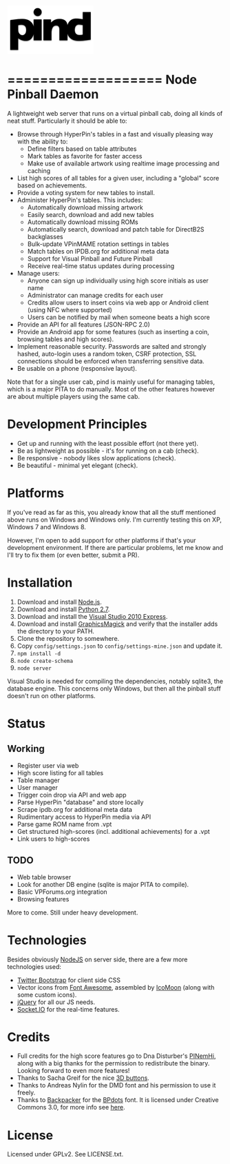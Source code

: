 ![pind](app/_public/img/logo.png)

===================
Node Pinball Daemon
===================

A lightweight web server that runs on a virtual pinball cab, doing all kinds
of neat stuff. Particularly it should be able to:

* Browse through HyperPin's tables in a fast and visually pleasing way with
  the ability to:
  * Define filters based on table attributes 
  * Mark tables as favorite for faster access
  * Make use of available artwork using realtime image processing and caching
* List high scores of all tables for a given user, including a "global" score
  based on achievements.
* Provide a voting system for new tables to install.
* Administer HyperPin's tables. This includes:
  * Automatically download missing artwork
  * Easily search, download and add new tables
  * Automatically download missing ROMs
  * Automatically search, download and patch table for DirectB2S backglasses
  * Bulk-update VPinMAME rotation settings in tables
  * Match tables on IPDB.org for additional meta data
  * Support for Visual Pinball and Future Pinball
  * Receive real-time status updates during processing
* Manage users:
  * Anyone can sign up individually using high score initials as user name
  * Administrator can manage credits for each user
  * Credits allow users to insert coins via web app or Android client (using
    NFC where supported)
  * Users can be notified by mail when someone beats a high score
* Provide an API for all features (JSON-RPC 2.0)
* Provide an Android app for some features (such as inserting a coin, browsing
  tables and high scores).
* Implement reasonable security. Passwords are salted and strongly hashed, 
  auto-login uses a random token, CSRF protection, SSL connections should be
  enforced when transferring sensitive data.
* Be usable on a phone (responsive layout).

Note that for a single user cab, pind is mainly useful for managing tables, 
which is a major PITA to do manually. Most of the other features however are
about multiple players using the same cab.


Development Principles
======================

* Get up and running with the least possible effort (not there yet).
* Be as lightweight as possible - it's for running on a cab (check).
* Be responsive - nobody likes slow applications (check).
* Be beautiful - minimal yet elegant (check).


Platforms
=========

If you've read as far as this, you already know that all the stuff mentioned
above runs on Windows and Windows only. I'm currently testing this on XP,
Windows 7 and Windows 8.

However, I'm open to add support for other platforms if that's your
development environment. If there are particular problems, let me know and I'll
try to fix them (or even better, submit a PR).


Installation
============

1. Download and install [Node.js](http://nodejs.org/).
2. Download and install [Python 2.7](http://www.python.org/download/releases/2.7.3/).
3. Download and install the [Visual Studio 2010 Express](http://go.microsoft.com/?linkid=9709949).
4. Download and install [GraphicsMagick](http://www.graphicsmagick.org/download.html)
   and verify that the installer adds the directory to your PATH.
5. Clone the repository to somewhere.
6. Copy `config/settings.json` to `config/settings-mine.json` and update it.
7. `npm install -d`
8. `node create-schema`
9. `node server`

Visual Studio is needed for compiling the dependencies, notably sqlite3, the
database engine. This concerns only Windows, but then all the pinball stuff
doesn't run on other platforms.


Status
======

Working
-------

* Register user via web
* High score listing for all tables
* Table manager
* User manager
* Trigger coin drop via API and web app
* Parse HyperPin "database" and store locally
* Scrape ipdb.org for additional meta data
* Rudimentary access to HyperPin media via API
* Parse game ROM name from .vpt
* Get structured high-scores (incl. additional achievements) for a .vpt
* Link users to high-scores

TODO
----
* Web table browser
* Look for another DB engine (sqlite is major PITA to compile).
* Basic VPForums.org integration
* Browsing features

More to come. Still under heavy development.


Technologies
============

Besides obviously [NodeJS](http://nodejs.org/) on server side, there are a few
more technologies used:

* [Twitter Bootstrap](http://twitter.github.io/bootstrap/) for client side CSS
* Vector icons from [Font Awesome](http://fortawesome.github.io/Font-Awesome/),
  assembled by [IcoMoon](http://icomoon.io/) (along with some custom icons).
* [jQuery](http://jquery.com/) for all our JS needs.
* [Socket.IO](http://socket.io/) for the real-time features.


Credits
=======

* Full credits for the high score features go to Dna Disturber's [PINemHi](http://www.pinemhi.com/),
  along with a big thanks for the permission to redistribute the binary. Looking
  forward to even more features!
* Thanks to Sacha Greif for the nice [3D buttons](http://sachagreif.com/bootstrap/).
* Thanks to Andreas Nylin for the DMD font and his permission to use it freely.
* Thanks to [Backpacker](http://backpacker.gr/) for the [BPdots](http://www.fontsquirrel.com/fonts/BPdots) font. It is licensed under Creative Commons 3.0, for more info see [here](http://www.fontsquirrel.com/license/BPdots).

License
=======

Licensed under GPLv2. See LICENSE.txt.
